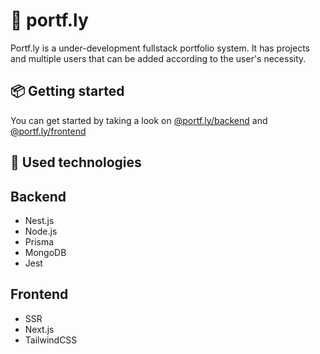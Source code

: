 # :rocket: portf.ly

Portf.ly is a under-development fullstack portfolio system. It has projects and multiple users that can be added according to the user's necessity.

## :package: Getting started

You can get started by taking a look on [@portf.ly/backend](https://github.com/josesilveiraa/portf.ly/tree/main/packages/backend) and [@portf.ly/frontend](https://github.com/josesilveiraa/portf.ly/tree/main/packages/frontend)

## :rocket: Used technologies

## **Backend**

- Nest.js
- Node.js
- Prisma
- MongoDB
- Jest

## **Frontend**

- SSR
- Next.js
- TailwindCSS
